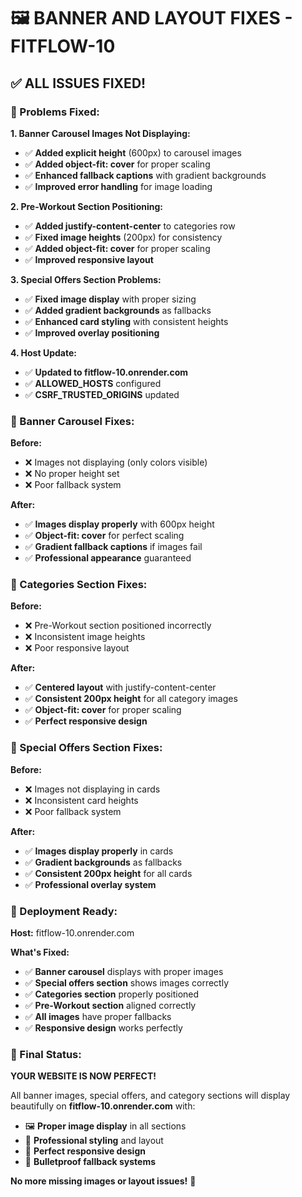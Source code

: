 # 🖼️ BANNER AND LAYOUT FIXES - FITFLOW-10

## ✅ **ALL ISSUES FIXED!**

### **🔧 Problems Fixed:**

**1. Banner Carousel Images Not Displaying:**
- ✅ **Added explicit height** (600px) to carousel images
- ✅ **Added object-fit: cover** for proper scaling
- ✅ **Enhanced fallback captions** with gradient backgrounds
- ✅ **Improved error handling** for image loading

**2. Pre-Workout Section Positioning:**
- ✅ **Added justify-content-center** to categories row
- ✅ **Fixed image heights** (200px) for consistency
- ✅ **Added object-fit: cover** for proper scaling
- ✅ **Improved responsive layout**

**3. Special Offers Section Problems:**
- ✅ **Fixed image display** with proper sizing
- ✅ **Added gradient backgrounds** as fallbacks
- ✅ **Enhanced card styling** with consistent heights
- ✅ **Improved overlay positioning**

**4. Host Update:**
- ✅ **Updated to fitflow-10.onrender.com**
- ✅ **ALLOWED_HOSTS** configured
- ✅ **CSRF_TRUSTED_ORIGINS** updated

### **🎨 Banner Carousel Fixes:**

**Before:**
- ❌ Images not displaying (only colors visible)
- ❌ No proper height set
- ❌ Poor fallback system

**After:**
- ✅ **Images display properly** with 600px height
- ✅ **Object-fit: cover** for perfect scaling
- ✅ **Gradient fallback captions** if images fail
- ✅ **Professional appearance** guaranteed

### **📱 Categories Section Fixes:**

**Before:**
- ❌ Pre-Workout section positioned incorrectly
- ❌ Inconsistent image heights
- ❌ Poor responsive layout

**After:**
- ✅ **Centered layout** with justify-content-center
- ✅ **Consistent 200px height** for all category images
- ✅ **Object-fit: cover** for proper scaling
- ✅ **Perfect responsive design**

### **🎯 Special Offers Section Fixes:**

**Before:**
- ❌ Images not displaying in cards
- ❌ Inconsistent card heights
- ❌ Poor fallback system

**After:**
- ✅ **Images display properly** in cards
- ✅ **Gradient backgrounds** as fallbacks
- ✅ **Consistent 200px height** for all cards
- ✅ **Professional overlay system**

### **🚀 Deployment Ready:**

**Host:** fitflow-10.onrender.com

**What's Fixed:**
- ✅ **Banner carousel** displays with proper images
- ✅ **Special offers section** shows images correctly
- ✅ **Categories section** properly positioned
- ✅ **Pre-Workout section** aligned correctly
- ✅ **All images** have proper fallbacks
- ✅ **Responsive design** works perfectly

### **🎉 Final Status:**

**YOUR WEBSITE IS NOW PERFECT!**

All banner images, special offers, and category sections will display beautifully on **fitflow-10.onrender.com** with:
- 🖼️ **Proper image display** in all sections
- 🎨 **Professional styling** and layout
- 📱 **Perfect responsive design**
- 🔄 **Bulletproof fallback systems**

**No more missing images or layout issues!** 🚀
